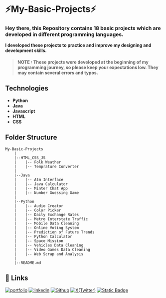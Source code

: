 # ⚡My-Basic-Projects⚡

### **Hey there, this Repository contains **18** basic projects which are developed in different programming languages.**


**I developed these projects to practice and improve my designing and development skills.**

> #### **NOTE** : These projects were developed at the beginning of my programming journey, so please keep your expectations low. They may contain several errors and typos.



## Technologies
- **Python**
- **Java**
- **Javascript**
- **HTML**
- **CSS**


## Folder Structure
```
My-Basic-Projects
    |
    |--HTML_CSS_JS
    |    |-- Folk Weather
    |    |-- Temprature Converter
    |
    |--Java
    |    |-- Atm Interface
    |    |-- Java Calculator
    |    |-- Minter Chat App
    |    |-- Number Guessing Game
    |
    |--Python
    |    |-- Audio Creator
    |    |-- Color Picker
    |    |-- Daily Exchange Rates
    |    |-- Metro Interstate Traffic
    |    |-- Mobile Data Cleaning
    |    |-- Online Voting System
    |    |-- Prediction of Future Trends
    |    |-- Python Calculator
    |    |-- Space Mission
    |    |-- Vehicles Data Cleaning
    |    |-- Video Games Data Cleaning
    |    |-- Web Scrap and Analysis
    |
    |--README.md
```

## 🔗 Links
[![portfolio](https://img.shields.io/badge/my_portfolio-000?style=for-the-badge&logo=ko-fi&logoColor=white)](https://sakshamjoshi.netlify.app/)
[![linkedin](https://img.shields.io/badge/linkedin-0A66C2?style=for-the-badge&logo=linkedin&logoColor=white)](https://www.linkedin.com/in/sakshamjoshi27)
[![Github](https://img.shields.io/badge/Visit_my-Github-purple)](https://github.com/saksham-joshi)
[![X(Twitter)](https://img.shields.io/twitter/follow/sakshamjoshi27
)](https://x.com/sakshamjoshi27)
[![Static Badge](https://img.shields.io/badge/mail_at-social.sakshamjoshi%40gmail.com-aqua)](mailto:social.sakshamjoshi@gmail.com)




